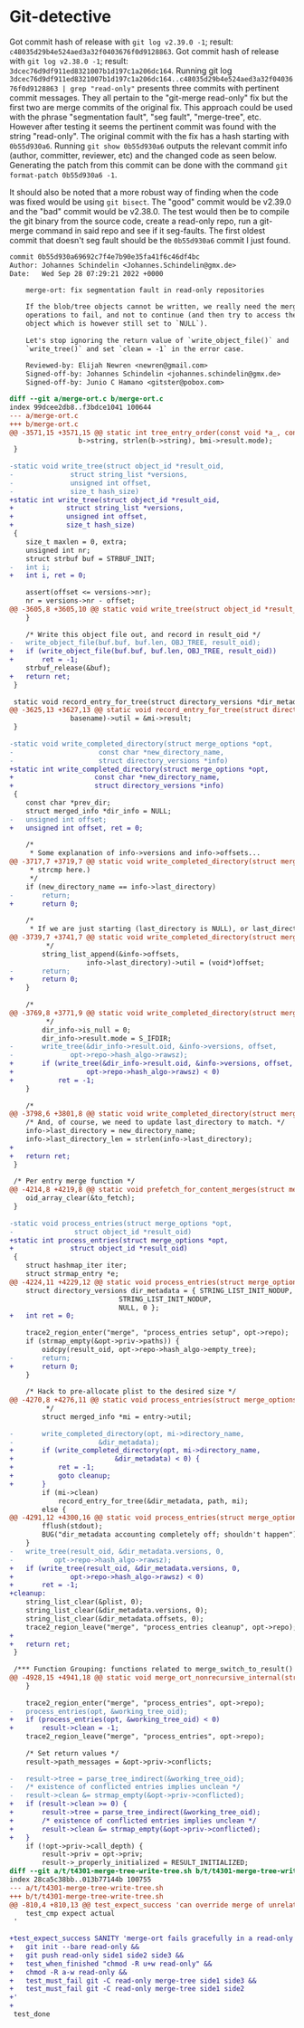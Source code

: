 # Git-detective

Got commit hash of release with `git log v2.39.0 -1`; result: `c48035d29b4e524aed3a32f0403676f0d9128863`. 
Got commit hash of release with `git log v2.38.0 -1`; result: `3dcec76d9df911ed8321007b1d197c1a206dc164`. 
Running git log `3dcec76d9df911ed8321007b1d197c1a206dc164..c48035d29b4e524aed3a32f0403676f0d9128863 | grep "read-only"` presents three commits with 
pertinent commit messages. They all pertain to the "git-merge read-only" fix but the first two are merge commits of the original fix. This approach
could be used with the phrase "segmentation fault", "seg fault", "merge-tree", etc. However after testing it seems the pertinent commit was found with the string "read-only".
The original commit with the fix has a hash starting with `0b55d930a6`. Running `git show 0b55d930a6` outputs the relevant commit info (author, committer, reviewer, etc) and the changed code as seen below. 
Generating the patch from this commit can be done with the command `git format-patch 0b55d930a6 -1`.

It should also be noted that a more robust way of finding when the code was fixed would be using `git bisect`. The "good" commit would be v2.39.0 and the "bad" commit would 
be v2.38.0. The test would then be to compile the git binary from the source code, create a read-only repo, run a git-merge command in said repo and see if it seg-faults. The first oldest commit
that doesn't seg fault should be the `0b55d930a6` commit I just found.

```diff
commit 0b55d930a69692c7f4e7b90e35fa41f6c46df4bc
Author: Johannes Schindelin <Johannes.Schindelin@gmx.de>
Date:   Wed Sep 28 07:29:21 2022 +0000

    merge-ort: fix segmentation fault in read-only repositories
    
    If the blob/tree objects cannot be written, we really need the merge
    operations to fail, and not to continue (and then try to access the tree
    object which is however still set to `NULL`).
    
    Let's stop ignoring the return value of `write_object_file()` and
    `write_tree()` and set `clean = -1` in the error case.
    
    Reviewed-by: Elijah Newren <newren@gmail.com>
    Signed-off-by: Johannes Schindelin <johannes.schindelin@gmx.de>
    Signed-off-by: Junio C Hamano <gitster@pobox.com>

diff --git a/merge-ort.c b/merge-ort.c
index 99dcee2db8..f3bdce1041 100644
--- a/merge-ort.c
+++ b/merge-ort.c
@@ -3571,15 +3571,15 @@ static int tree_entry_order(const void *a_, const void *b_)
 				 b->string, strlen(b->string), bmi->result.mode);
 }
 
-static void write_tree(struct object_id *result_oid,
-		       struct string_list *versions,
-		       unsigned int offset,
-		       size_t hash_size)
+static int write_tree(struct object_id *result_oid,
+		      struct string_list *versions,
+		      unsigned int offset,
+		      size_t hash_size)
 {
 	size_t maxlen = 0, extra;
 	unsigned int nr;
 	struct strbuf buf = STRBUF_INIT;
-	int i;
+	int i, ret = 0;
 
 	assert(offset <= versions->nr);
 	nr = versions->nr - offset;
@@ -3605,8 +3605,10 @@ static void write_tree(struct object_id *result_oid,
 	}
 
 	/* Write this object file out, and record in result_oid */
-	write_object_file(buf.buf, buf.len, OBJ_TREE, result_oid);
+	if (write_object_file(buf.buf, buf.len, OBJ_TREE, result_oid))
+		ret = -1;
 	strbuf_release(&buf);
+	return ret;
 }
 
 static void record_entry_for_tree(struct directory_versions *dir_metadata,
@@ -3625,13 +3627,13 @@ static void record_entry_for_tree(struct directory_versions *dir_metadata,
 			   basename)->util = &mi->result;
 }
 
-static void write_completed_directory(struct merge_options *opt,
-				      const char *new_directory_name,
-				      struct directory_versions *info)
+static int write_completed_directory(struct merge_options *opt,
+				     const char *new_directory_name,
+				     struct directory_versions *info)
 {
 	const char *prev_dir;
 	struct merged_info *dir_info = NULL;
-	unsigned int offset;
+	unsigned int offset, ret = 0;
 
 	/*
 	 * Some explanation of info->versions and info->offsets...
@@ -3717,7 +3719,7 @@ static void write_completed_directory(struct merge_options *opt,
 	 * strcmp here.)
 	 */
 	if (new_directory_name == info->last_directory)
-		return;
+		return 0;
 
 	/*
 	 * If we are just starting (last_directory is NULL), or last_directory
@@ -3739,7 +3741,7 @@ static void write_completed_directory(struct merge_options *opt,
 		 */
 		string_list_append(&info->offsets,
 				   info->last_directory)->util = (void*)offset;
-		return;
+		return 0;
 	}
 
 	/*
@@ -3769,8 +3771,9 @@ static void write_completed_directory(struct merge_options *opt,
 		 */
 		dir_info->is_null = 0;
 		dir_info->result.mode = S_IFDIR;
-		write_tree(&dir_info->result.oid, &info->versions, offset,
-			   opt->repo->hash_algo->rawsz);
+		if (write_tree(&dir_info->result.oid, &info->versions, offset,
+			       opt->repo->hash_algo->rawsz) < 0)
+			ret = -1;
 	}
 
 	/*
@@ -3798,6 +3801,8 @@ static void write_completed_directory(struct merge_options *opt,
 	/* And, of course, we need to update last_directory to match. */
 	info->last_directory = new_directory_name;
 	info->last_directory_len = strlen(info->last_directory);
+
+	return ret;
 }
 
 /* Per entry merge function */
@@ -4214,8 +4219,8 @@ static void prefetch_for_content_merges(struct merge_options *opt,
 	oid_array_clear(&to_fetch);
 }
 
-static void process_entries(struct merge_options *opt,
-			    struct object_id *result_oid)
+static int process_entries(struct merge_options *opt,
+			   struct object_id *result_oid)
 {
 	struct hashmap_iter iter;
 	struct strmap_entry *e;
@@ -4224,11 +4229,12 @@ static void process_entries(struct merge_options *opt,
 	struct directory_versions dir_metadata = { STRING_LIST_INIT_NODUP,
 						   STRING_LIST_INIT_NODUP,
 						   NULL, 0 };
+	int ret = 0;
 
 	trace2_region_enter("merge", "process_entries setup", opt->repo);
 	if (strmap_empty(&opt->priv->paths)) {
 		oidcpy(result_oid, opt->repo->hash_algo->empty_tree);
-		return;
+		return 0;
 	}
 
 	/* Hack to pre-allocate plist to the desired size */
@@ -4270,8 +4276,11 @@ static void process_entries(struct merge_options *opt,
 		 */
 		struct merged_info *mi = entry->util;
 
-		write_completed_directory(opt, mi->directory_name,
-					  &dir_metadata);
+		if (write_completed_directory(opt, mi->directory_name,
+					      &dir_metadata) < 0) {
+			ret = -1;
+			goto cleanup;
+		}
 		if (mi->clean)
 			record_entry_for_tree(&dir_metadata, path, mi);
 		else {
@@ -4291,12 +4300,16 @@ static void process_entries(struct merge_options *opt,
 		fflush(stdout);
 		BUG("dir_metadata accounting completely off; shouldn't happen");
 	}
-	write_tree(result_oid, &dir_metadata.versions, 0,
-		   opt->repo->hash_algo->rawsz);
+	if (write_tree(result_oid, &dir_metadata.versions, 0,
+		       opt->repo->hash_algo->rawsz) < 0)
+		ret = -1;
+cleanup:
 	string_list_clear(&plist, 0);
 	string_list_clear(&dir_metadata.versions, 0);
 	string_list_clear(&dir_metadata.offsets, 0);
 	trace2_region_leave("merge", "process_entries cleanup", opt->repo);
+
+	return ret;
 }
 
 /*** Function Grouping: functions related to merge_switch_to_result() ***/
@@ -4928,15 +4941,18 @@ static void merge_ort_nonrecursive_internal(struct merge_options *opt,
 	}
 
 	trace2_region_enter("merge", "process_entries", opt->repo);
-	process_entries(opt, &working_tree_oid);
+	if (process_entries(opt, &working_tree_oid) < 0)
+		result->clean = -1;
 	trace2_region_leave("merge", "process_entries", opt->repo);
 
 	/* Set return values */
 	result->path_messages = &opt->priv->conflicts;
 
-	result->tree = parse_tree_indirect(&working_tree_oid);
-	/* existence of conflicted entries implies unclean */
-	result->clean &= strmap_empty(&opt->priv->conflicted);
+	if (result->clean >= 0) {
+		result->tree = parse_tree_indirect(&working_tree_oid);
+		/* existence of conflicted entries implies unclean */
+		result->clean &= strmap_empty(&opt->priv->conflicted);
+	}
 	if (!opt->priv->call_depth) {
 		result->priv = opt->priv;
 		result->_properly_initialized = RESULT_INITIALIZED;
diff --git a/t/t4301-merge-tree-write-tree.sh b/t/t4301-merge-tree-write-tree.sh
index 28ca5c38bb..013b77144b 100755
--- a/t/t4301-merge-tree-write-tree.sh
+++ b/t/t4301-merge-tree-write-tree.sh
@@ -810,4 +810,13 @@ test_expect_success 'can override merge of unrelated histories' '
 	test_cmp expect actual
 '
 
+test_expect_success SANITY 'merge-ort fails gracefully in a read-only repository' '
+	git init --bare read-only &&
+	git push read-only side1 side2 side3 &&
+	test_when_finished "chmod -R u+w read-only" &&
+	chmod -R a-w read-only &&
+	test_must_fail git -C read-only merge-tree side1 side3 &&
+	test_must_fail git -C read-only merge-tree side1 side2
+'
+
 test_done
 ```
